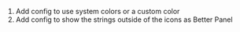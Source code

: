 1. Add config to use system colors or a custom color
2. Add config to show the strings outside of the icons as Better Panel